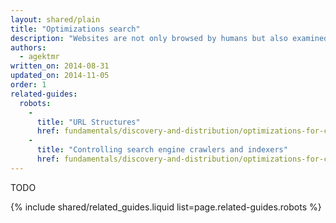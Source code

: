 ```yaml
---
layout: shared/plain
title: "Optimizations search"
description: "Websites are not only browsed by humans but also examined by crawlers. Learn how to get your website better control over a remote site appearance."
authors:
  - agektmr
written_on: 2014-08-31
updated_on: 2014-11-05
order: 1
related-guides:
  robots:
    -
      title: "URL Structures"
      href: fundamentals/discovery-and-distribution/optimizations-for-crawlers/url-structure
    -
      title: "Controlling search engine crawlers and indexers"
      href: fundamentals/discovery-and-distribution/optimizations-for-crawlers/control-crawling-and-indexing
---
```


TODO

{% include shared/related_guides.liquid list=page.related-guides.robots %}
